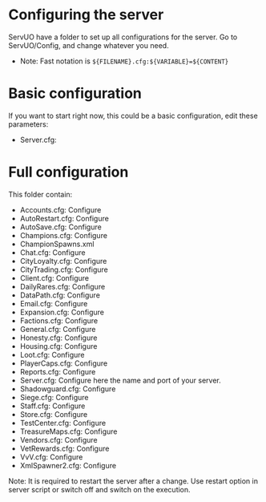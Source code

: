 # Configuring the server

ServUO have a folder to set up all configurations for the server. Go to ServUO/Config, and change whatever you need.

* Note: Fast notation is `${FILENAME}.cfg:${VARIABLE}=${CONTENT}`

# Basic configuration

If you want to start right now, this could be a basic configuration, edit these parameters:

* Server.cfg:

# Full configuration

This folder contain:

* Accounts.cfg: Configure
* AutoRestart.cfg: Configure
* AutoSave.cfg: Configure
* Champions.cfg: Configure
* ChampionSpawns.xml
* Chat.cfg: Configure
* CityLoyalty.cfg: Configure
* CityTrading.cfg: Configure
* Client.cfg: Configure
* DailyRares.cfg: Configure
* DataPath.cfg: Configure
* Email.cfg: Configure
* Expansion.cfg: Configure
* Factions.cfg: Configure
* General.cfg: Configure
* Honesty.cfg: Configure
* Housing.cfg: Configure
* Loot.cfg: Configure
* PlayerCaps.cfg: Configure
* Reports.cfg: Configure
* Server.cfg: Configure here the name and port of your server.
* Shadowguard.cfg: Configure
* Siege.cfg: Configure
* Staff.cfg: Configure
* Store.cfg: Configure
* TestCenter.cfg: Configure
* TreasureMaps.cfg: Configure
* Vendors.cfg: Configure
* VetRewards.cfg: Configure
* VvV.cfg: Configure
* XmlSpawner2.cfg: Configure

Note: It is required to restart the server after a change. Use restart option in server script or switch off and switch on the execution.